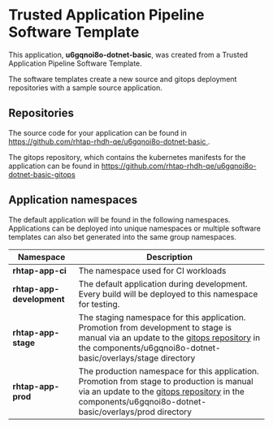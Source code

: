 # Trusted Application Pipeline Software Template

This application, **u6gqnoi8o-dotnet-basic**, was created from a Trusted Application Pipeline Software Template.

The software templates create a new source and gitops deployment repositories with a sample source application. 

## Repositories

The source code for your application can be found in [https://github.com/rhtap-rhdh-qe/u6gqnoi8o-dotnet-basic ](https://github.com/rhtap-rhdh-qe/u6gqnoi8o-dotnet-basic ).
 
The gitops repository, which contains the kubernetes manifests for the application can be found in 
[https://github.com/rhtap-rhdh-qe/u6gqnoi8o-dotnet-basic-gitops ](https://github.com/rhtap-rhdh-qe/u6gqnoi8o-dotnet-basic-gitops ) 

## Application namespaces 

The default application will be found in the following namespaces. Applications can be deployed into unique namespaces or multiple software templates can also bet generated into the same group namespaces.  

|  Namespace   |  Description   |  
| -------- | -------- |
| **rhtap-app-ci** | The namespace used for CI workloads |
| **rhtap-app-development** | The default application during development. Every build will be deployed to this namespace for testing. |
| **rhtap-app-stage** | The staging namespace for this application. Promotion from development to stage is manual via an update to the [gitops repository](https://github.com/rhtap-rhdh-qe/u6gqnoi8o-dotnet-basic-gitops ) in the components/u6gqnoi8o-dotnet-basic/overlays/stage directory |
| **rhtap-app-prod** | The production namespace for this application. Promotion from stage to production is manual via an update to the [gitops repository](https://github.com/rhtap-rhdh-qe/u6gqnoi8o-dotnet-basic-gitops ) in the components/u6gqnoi8o-dotnet-basic/overlays/prod directory |